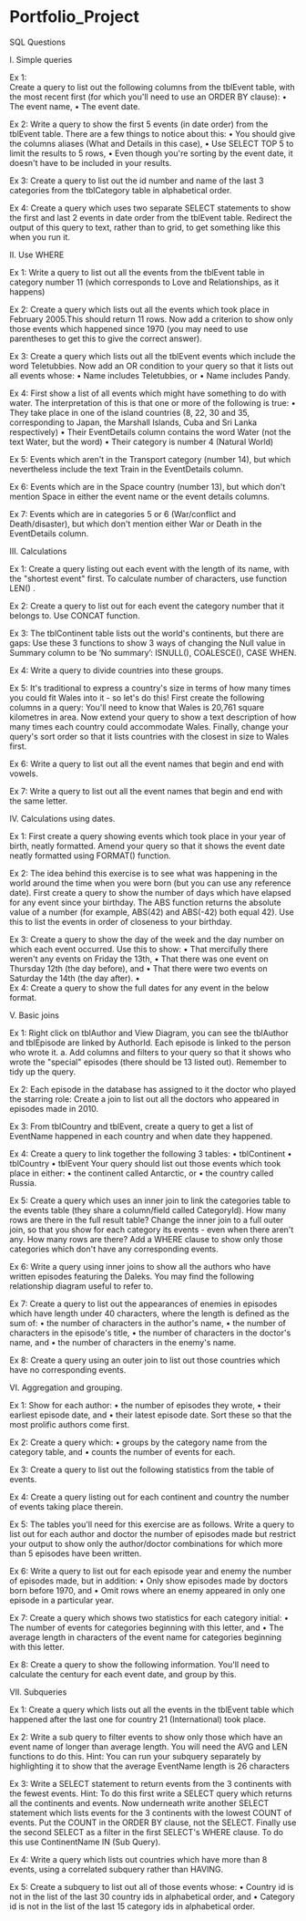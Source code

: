 # Portfolio_Project

SQL Questions

I.	Simple queries 

Ex 1:  
Create a query to list out the following columns from the tblEvent table, with the most recent first (for which you'll need to use an ORDER BY clause):
•	The event name,
•	The event date.	

Ex 2: 
Write a query to show the first 5 events (in date order) from the tblEvent table. There are a few things to notice about this:
•	You should give the columns aliases (What and Details in this case), 
•	Use SELECT TOP 5 to limit the results to 5 rows,
•	Even though you're sorting by the event date, it doesn't have to be included in your results.

Ex 3:
Create a query to list out the id number and name of the last 3 categories from the tblCategory table in alphabetical order.

Ex 4: 
Create a query which uses two separate SELECT statements to show the first and last 2 events in date order from the tblEvent table. 
Redirect the output of this query to text, rather than to grid, to get something like this when you run it.

 
II.	Use WHERE

Ex 1: 
Write a query to list out all the events from the tblEvent table in category number 11 (which corresponds to Love and Relationships, as it happens)

Ex 2: 
Create a query which lists out all the events which took place in February 2005.This should return 11 rows. Now add a criterion to show only those events which happened since 1970 (you may need to use parentheses to get this to give the correct answer).

Ex 3: 
Create a query which lists out all the tblEvent events which include the word Teletubbies. Now add an OR condition to your query so that it lists out all events whose:
•	Name includes Teletubbies, or
•	Name includes Pandy.

Ex 4: 
First show a list of all events which might have something to do with water. The interpretation of this is that one or more of the following is true:
•	They take place in one of the island countries (8, 22, 30 and 35, corresponding to Japan, the Marshall Islands, Cuba and Sri Lanka respectively)
•	Their EventDetails column contains the word Water (not the text Water, but the word)
•	Their category is number 4 (Natural World)

Ex 5: 
Events which aren't in the Transport category (number 14), but which nevertheless include the text Train in the EventDetails column.

Ex 6: 
Events which are in the Space country (number 13), but which don't mention Space in either the event name or the event details columns.

Ex 7: 
Events which are in categories 5 or 6 (War/conflict and Death/disaster), but which don't mention either War or Death in the EventDetails column.
 

III.	Calculations

Ex 1: 
Create a query listing out each event with the length of its name, with the "shortest event" first. To calculate number of characters, use function LEN() .

Ex 2: 
Create a query to list out for each event the category number that it belongs to. Use CONCAT function.

Ex 3: 
The tblContinent table lists out the world's continents, but there are gaps:
Use these 3 functions to show 3 ways of changing the Null value in Summary column to be ‘No summary’: ISNULL(), COALESCE(), CASE WHEN.

Ex 4: 
Write a query to divide countries into these groups.

Ex 5: 
It's traditional to express a country's size in terms of how many times you could fit Wales into it - so let's do this! First create the following columns in a query:
You'll need to know that Wales is 20,761 square kilometres in area. Now extend your query to show a text description of how many times each country could accommodate Wales. Finally, change your query's sort order so that it lists countries with the closest in size to Wales first.

Ex 6: 
Write a query to list out all the event names that begin and end with vowels.

Ex 7: Write a query to list out all the event names that begin and end with the same letter.
 
IV.	Calculations using dates.

Ex 1: 
First create a query showing events which took place in your year of birth, neatly formatted. Amend your query so that it shows the event date neatly formatted using FORMAT() function.

Ex 2: 
The idea behind this exercise is to see what was happening in the world around the time when you were born (but you can use any reference date). First create a query to show the number of days which have elapsed for any event since your birthday. The ABS function returns the absolute value of a number (for example, ABS(42) and ABS(-42) both equal 42). Use this to list the events in order of closeness to your birthday.

Ex 3: Create a query to show the day of the week and the day number on which each event occurred. Use this to show:
•	That mercifully there weren't any events on Friday the 13th,
•	That there was one event on Thursday 12th (the day before), and
•	That there were two events on Saturday the 14th (the day after).
•	
Ex 4: 
Create a query to show the full dates for any event in the below format.
 
V.	Basic joins

Ex 1: 
Right click on tblAuthor and View Diagram, you can see the tblAuthor and tblEpisode are linked by AuthorId. Each episode is linked to the person who wrote it. a. Add columns and filters to your query so that it shows who wrote the "special" episodes (there should be 13 listed out). Remember to tidy up the query.

Ex 2: 
Each episode in the database has assigned to it the doctor who played the starring role:
Create a join to list out all the doctors who appeared in episodes made in 2010.

Ex 3: 
From tblCountry and tblEvent, create a query to get a list of EventName happened in each country and when date they happened.

Ex 4: 
Create a query to link together the following 3 tables:
•	tblContinent
•	tblCountry
•	tblEvent
Your query should list out those events which took place in either:
•	the continent called Antarctic, or
•	the country called Russia.

Ex 5: 
Create a query which uses an inner join to link the categories table to the events table (they share a column/field called CategoryId). How many rows are there in the full result table? Change the inner join to a full outer join, so that you show for each category its events - even when there aren't any. How many rows are there? Add a WHERE clause to show only those categories which don't have any corresponding events.

Ex 6: 
Write a query using inner joins to show all the authors who have written episodes featuring the Daleks. You may find the following relationship diagram useful to refer to.

Ex 7: 
Create a query to list out the appearances of enemies in episodes which have length under 40 characters, where the length is defined as the sum of:
•	the number of characters in the author's name,
•	the number of characters in the episode's title,
•	the number of characters in the doctor's name, and
•	the number of characters in the enemy's name.

Ex 8: 
Create a query using an outer join to list out those countries which have no corresponding events.
 
VI.	Aggregation and grouping.

Ex 1: 
Show for each author:
•	the number of episodes they wrote,
•	their earliest episode date, and
•	their latest episode date.
Sort these so that the most prolific authors come first.

Ex 2: 
Create a query which:
•	groups by the category name from the category table, and
•	counts the number of events for each.

Ex 3: 
Create a query to list out the following statistics from the table of events.

Ex 4: 
Create a query listing out for each continent and country the number of events taking place therein.

Ex 5: 
The tables you'll need for this exercise are as follows. Write a query to list out for each author and doctor the number of episodes made but restrict your output to show only the author/doctor combinations for which more than 5 episodes have been written.

Ex 6: 
Write a query to list out for each episode year and enemy the number of episodes made, but in addition:
•	Only show episodes made by doctors born before 1970, and
•	Omit rows where an enemy appeared in only one episode in a particular year.

Ex 7:
Create a query which shows two statistics for each category initial:
•	The number of events for categories beginning with this letter, and
•	The average length in characters of the event name for categories beginning with this letter.

Ex 8: 
Create a query to show the following information. You'll need to calculate the century for each event date, and group by this.

 
VII.	Subqueries

Ex 1: 
Create a query which lists out all the events in the tblEvent table which happened after the last one for country 21 (International) took place.

Ex 2: 
Write a sub query to filter events to show only those which have an event name of longer than average length. You will need the AVG and LEN functions to do this. 
Hint: You can run your subquery separately by highlighting it to show that the average EventName length is 26 characters

Ex 3: 
Write a SELECT statement to return events from the 3 continents with the fewest events. 
Hint: To do this first write a SELECT query which returns all the continents and events. Now underneath write another SELECT statement which lists events for the 3 continents with the lowest COUNT of events. 
Put the COUNT in the ORDER BY clause, not the SELECT. 
Finally use the second SELECT as a filter in the first SELECT's WHERE clause. To do this use ContinentName IN (Sub Query).

Ex 4: 
Write a query which lists out countries which have more than 8 events, using a correlated subquery rather than HAVING.

Ex 5: 
Create a subquery to list out all of those events whose:
•	Country id is not in the list of the last 30 country ids in alphabetical order, and
•	Category id is not in the list of the last 15 category ids in alphabetical order.


